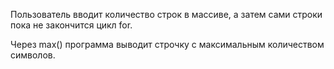 Пользователь вводит количество строк в массиве, а затем
сами строки пока не закончится цикл for.

Через max() программа выводит строчку с максимальным количеством символов.
